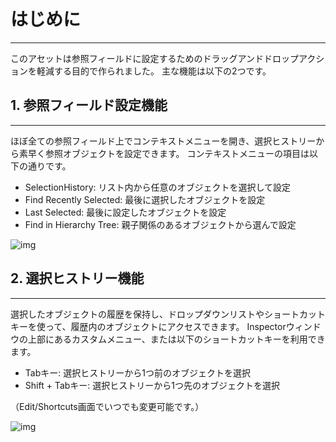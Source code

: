 # はじめに
---

このアセットは参照フィールドに設定するためのドラッグアンドドロップアクションを軽減する目的で作られました。
主な機能は以下の2つです。  

## 1. 参照フィールド設定機能
---
ほぼ全ての参照フィールド上でコンテキストメニューを開き、選択ヒストリーから素早く参照オブジェクトを設定できます。
コンテキストメニューの項目は以下の通りです。
- SelectionHistory: リスト内から任意のオブジェクトを選択して設定
- Find Recently Selected: 最後に選択したオブジェクトを設定
- Last Selected: 最後に設定したオブジェクトを設定
- Find in Hierarchy Tree: 親子関係のあるオブジェクトから選んで設定

![img](https://emptybraces.github.io/reference-selector/images/intro1.jpg)

## 2. 選択ヒストリー機能
---
選択したオブジェクトの履歴を保持し、ドロップダウンリストやショートカットキーを使って、履歴内のオブジェクトにアクセスできます。
Inspectorウィンドウの上部にあるカスタムメニュー、または以下のショートカットキーを利用できます。

- Tabキー: 選択ヒストリーから1つ前のオブジェクトを選択
- Shift + Tabキー: 選択ヒストリーから1つ先のオブジェクトを選択

（Edit/Shortcuts画面でいつでも変更可能です。）

![img](https://emptybraces.github.io/reference-selector/images/intro2.jpg)
